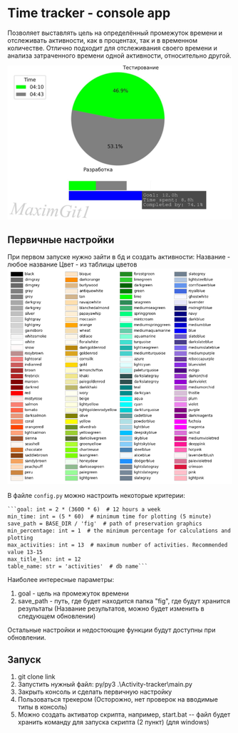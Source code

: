 # Time tracker - console app
Позволяет выставлять цель на определённый промежуток времени и отслеживать активности, как в процентах, так и в временном количестве. 
Отлично подходит для отслеживания своего времени и анализа затраченного времени одной активности, относительно другой.

![prev](https://github.com/MaximGit1/Activity-tracker/blob/main/other-files/readme-config/example.jpg)

## Первичные настройки
При первом запуске нужно зайти в бд и создать активности:
Название - любое название
Цвет - из таблицы цветов
![colors](https://github.com/MaximGit1/Activity-tracker/blob/main/other-files/readme-config/%D1%86%D0%B2%D0%B5%D1%82%D0%B0.png)

В файле ```config.py``` можно настроить некоторые критерии:

    ```goal: int = 2 * (3600 * 6)  # 12 hours a week
    min_time: int = (5 * 60)  # minimum time for plotting (5 minute)
    save_path = BASE_DIR / 'fig'  # path of preservation graphics
    min_percentage: int = 1  # the minimum percentage for calculations and plotting
    max_activities: int = 13  # maximum number of activities. Recommended value 13-15
    max_title_len: int = 12 
    table_name: str = 'activities'  # db name``` 
Наиболее интересные параметры:
1. goal - цель на промежуток времени
2. save_path - путь, где будет находится папка "fig", где будут хранится результаты (Название результатов, можно будет изменить в следующем обновлении)
   
Остальные настройки и недостоющие функции будут доступны при обновлении.

## Запуск
1. git clone link
2. Запустить нужный файл: py/py3 .\Activity-tracker\main.py
3. Закрыть консоль и сделать первичную настройку
4. Пользоваться трекером (Осторожно, нет проверок на вводимые типы в консоль)
5. Можно создать активатор скрипта, например, start.bat -- файл будет хранить команду для запуска скрипта (2 пункт) (для windows)

